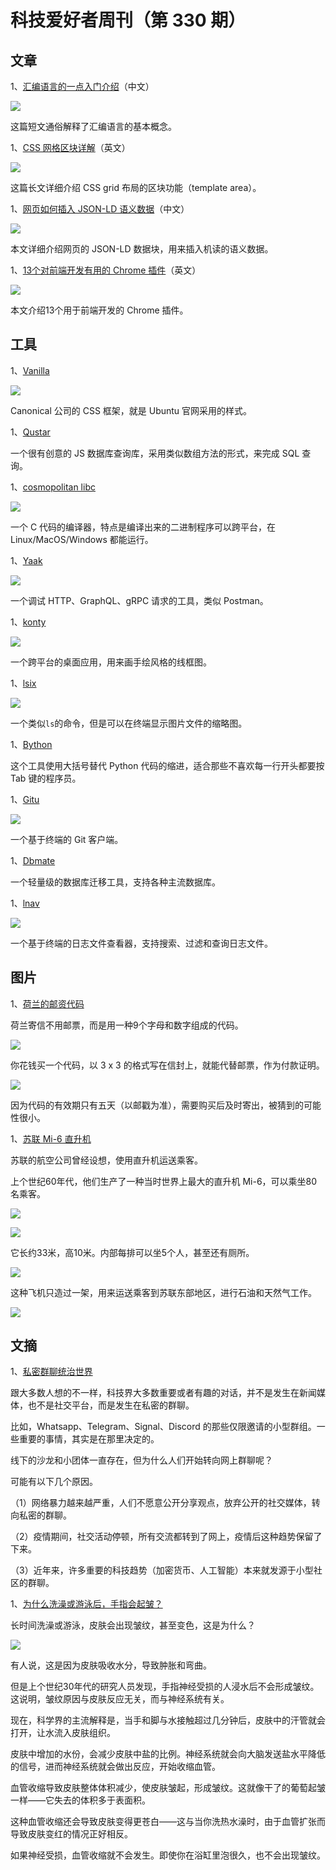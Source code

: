 # 科技爱好者周刊（第 330 期）

## 文章

1、[汇编语言的一点入门介绍](https://shikaan.github.io/assembly/x86/guide/2024/09/08/x86-64-introduction-hello.html)（中文）

![](https://cdn.beekka.com/blogimg/asset/202409/bg2024091802.webp)

这篇短文通俗解释了汇编语言的基本概念。

1、[CSS 网格区块详解](https://ishadeed.com/article/css-grid-area/#header-layout)（英文）

![](https://cdn.beekka.com/blogimg/asset/202408/bg2024081701.webp)

这篇长文详细介绍 CSS grid 布局的区块功能（template area）。

1、[网页如何插入 JSON-LD 语义数据](https://csvbase.com/blog/13)（中文）

![](https://cdn.beekka.com/blogimg/asset/202408/bg2024082206.webp)

本文详细介绍网页的 JSON-LD 数据块，用来插入机读的语义数据。

1、[13个对前端开发有用的 Chrome 插件](https://jsdevspace.substack.com/p/13-super-useful-chrome-plugins-for)（英文）

![](https://cdn.beekka.com/blogimg/asset/202409/bg2024092304.webp)

本文介绍13个用于前端开发的 Chrome 插件。

## 工具

1、[Vanilla](https://vanillaframework.io/)

![](https://cdn.beekka.com/blogimg/asset/202409/bg2024090601.webp)

Canonical 公司的 CSS 框架，就是 Ubuntu 官网采用的样式。

1、[Qustar](https://github.com/tilyupo/qustar)

一个很有创意的 JS 数据库查询库，采用类似数组方法的形式，来完成 SQL 查询。

1、[cosmopolitan libc](https://justine.lol/cosmopolitan/)

![](https://cdn.beekka.com/blogimg/asset/202409/bg2024090810.webp)

一个 C 代码的编译器，特点是编译出来的二进制程序可以跨平台，在 Linux/MacOS/Windows 都能运行。

1、[Yaak](https://yaak.app/)

![](https://cdn.beekka.com/blogimg/asset/202409/bg2024091212.webp)

一个调试 HTTP、GraphQL、gRPC 请求的工具，类似 Postman。

1、[konty](https://konty.app/)

![](https://cdn.beekka.com/blogimg/asset/202409/bg2024091221.webp)

一个跨平台的桌面应用，用来画手绘风格的线框图。

1、[lsix](https://github.com/hackerb9/lsix)

![](https://cdn.beekka.com/blogimg/asset/202406/bg2024061509.webp)

一个类似`ls`的命令，但是可以在终端显示图片文件的缩略图。

1、[Bython](https://pypi.org/project/Bython/)

这个工具使用大括号替代 Python 代码的缩进，适合那些不喜欢每一行开头都要按 Tab 键的程序员。

1、[Gitu](https://github.com/altsem/gitu)

![](https://cdn.beekka.com/blogimg/asset/202406/bg2024061705.webp)

一个基于终端的 Git 客户端。

1、[Dbmate](https://github.com/amacneil/dbmate)

一个轻量级的数据库迁移工具，支持各种主流数据库。

1、[lnav](https://lnav.org/)

![](https://cdn.beekka.com/blogimg/asset/202406/bg2024061901.webp)

一个基于终端的日志文件查看器，支持搜索、过滤和查询日志文件。

## 图片

1、[荷兰的邮资代码](https://en.wikipedia.org/wiki/Postzegelcode)

荷兰寄信不用邮票，而是用一种9个字母和数字组成的代码。

![](https://cdn.beekka.com/blogimg/asset/202407/bg2024071110.webp)

你花钱买一个代码，以 3 x 3 的格式写在信封上，就能代替邮票，作为付款证明。

![](https://cdn.beekka.com/blogimg/asset/202407/bg2024071111.webp)

因为代码的有效期只有五天（以邮戳为准），需要购买后及时寄出，被猜到的可能性很小。

1、[苏联 Mi-6 直升机](https://www.twz.com/news-features/the-story-of-the-monster-mi-6-helicopter-airliner)

苏联的航空公司曾经设想，使用直升机运送乘客。

上个世纪60年代，他们生产了一种当时世界上最大的直升机 Mi-6，可以乘坐80名乘客。

![](https://cdn.beekka.com/blogimg/asset/202407/bg2024071115.webp)

![](https://cdn.beekka.com/blogimg/asset/202407/bg2024071116.webp)

它长约33米，高10米。内部每排可以坐5个人，甚至还有厕所。

![](https://cdn.beekka.com/blogimg/asset/202407/bg2024071117.webp)

这种飞机只造过一架，用来运送乘客到苏联东部地区，进行石油和天然气工作。

![](https://cdn.beekka.com/blogimg/asset/202407/bg2024071118.webp)

## 文摘

1、[私密群聊统治世界](https://sriramk.com/group-chats-rule-the-world)

跟大多数人想的不一样，科技界大多数重要或者有趣的对话，并不是发生在新闻媒体，也不是社交平台，而是发生在私密的群聊。

比如，Whatsapp、Telegram、Signal、Discord 的那些仅限邀请的小型群组。一些重要的事情，其实是在那里决定的。

线下的沙龙和小团体一直存在，但为什么人们开始转向网上群聊呢？

可能有以下几个原因。

（1）网络暴力越来越严重，人们不愿意公开分享观点，放弃公开的社交媒体，转向私密的群聊。

（2）疫情期间，社交活动停顿，所有交流都转到了网上，疫情后这种趋势保留了下来。

（3）近年来，许多重要的科技趋势（加密货币、人工智能）本来就发源于小型社区的群聊。

1、[为什么洗澡或游泳后，手指会起皱？](https://theconversation.com/why-do-fingers-get-wrinkly-after-a-long-bath-or-swim-a-biomedical-engineer-explains-204726)

长时间洗澡或游泳，皮肤会出现皱纹，甚至变色，这是为什么？

![](https://cdn.beekka.com/blogimg/asset/202308/bg2023083007.webp)

有人说，这是因为皮肤吸收水分，导致肿胀和弯曲。

但是上个世纪30年代的研究人员发现，手指神经受损的人浸水后不会形成皱纹。这说明，皱纹原因与皮肤反应无关，而与神经系统有关。

现在，科学界的主流解释是，当手和脚与水接触超过几分钟后，皮肤中的汗管就会打开，让水流入皮肤组织。

皮肤中增加的水份，会减少皮肤中盐的比例。神经系统就会向大脑发送盐水平降低的信号，进而神经系统就会做出反应，开始收缩血管。

血管收缩导致皮肤整体体积减少，使皮肤皱起，形成皱纹。这就像干了的葡萄起皱一样——它失去的体积多于表面积。

这种血管收缩还会导致皮肤变得更苍白——这与当你洗热水澡时，由于血管扩张而导致皮肤变红的情况正好相反。

如果神经受损，血管收缩就不会发生。即使你在浴缸里泡很久，也不会出现皱纹。